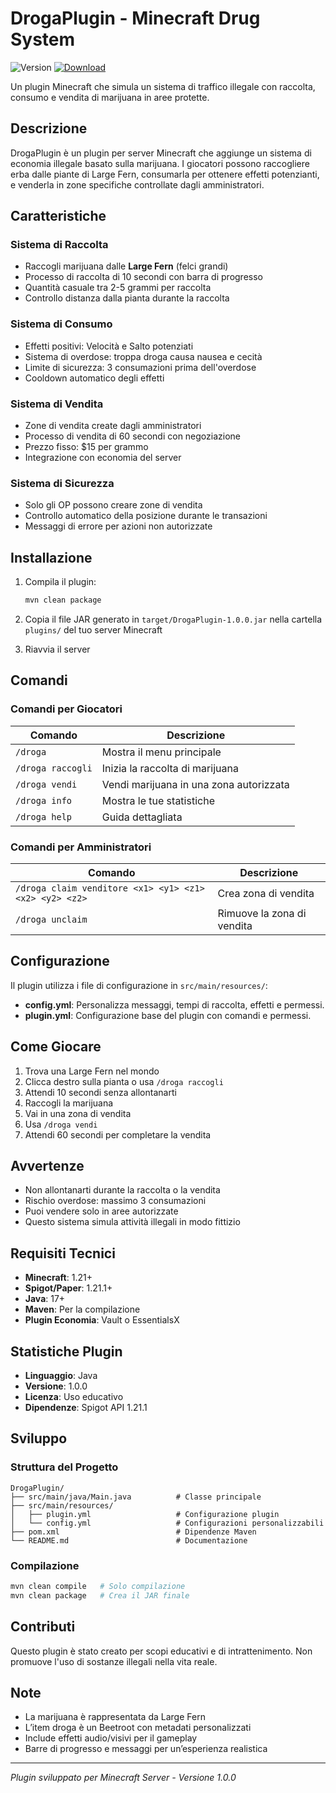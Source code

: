 # DrogaPlugin - Minecraft Drug System

![Version](https://img.shields.io/badge/version-1.0.0-blue)
[![Download](https://img.shields.io/badge/Download-JAR-blue)](https://github.com/youness998/Droga-systems/releases/latest)

Un plugin Minecraft che simula un sistema di traffico illegale con raccolta, consumo e vendita di marijuana in aree protette.

## Descrizione

DrogaPlugin è un plugin per server Minecraft che aggiunge un sistema di economia illegale basato sulla marijuana. I giocatori possono raccogliere erba dalle piante di Large Fern, consumarla per ottenere effetti potenzianti, e venderla in zone specifiche controllate dagli amministratori.

## Caratteristiche

### Sistema di Raccolta
- Raccogli marijuana dalle **Large Fern** (felci grandi)
- Processo di raccolta di 10 secondi con barra di progresso
- Quantità casuale tra 2-5 grammi per raccolta
- Controllo distanza dalla pianta durante la raccolta

### Sistema di Consumo
- Effetti positivi: Velocità e Salto potenziati
- Sistema di overdose: troppa droga causa nausea e cecità
- Limite di sicurezza: 3 consumazioni prima dell'overdose
- Cooldown automatico degli effetti

### Sistema di Vendita
- Zone di vendita create dagli amministratori
- Processo di vendita di 60 secondi con negoziazione
- Prezzo fisso: $15 per grammo
- Integrazione con economia del server

### Sistema di Sicurezza
- Solo gli OP possono creare zone di vendita
- Controllo automatico della posizione durante le transazioni
- Messaggi di errore per azioni non autorizzate

## Installazione

1. Compila il plugin:
   ```bash
   mvn clean package
   ```

2. Copia il file JAR generato in `target/DrogaPlugin-1.0.0.jar` nella cartella `plugins/` del tuo server Minecraft

3. Riavvia il server

## Comandi

### Comandi per Giocatori

| Comando | Descrizione |
|---------|-------------|
| `/droga` | Mostra il menu principale |
| `/droga raccogli` | Inizia la raccolta di marijuana |
| `/droga vendi` | Vendi marijuana in una zona autorizzata |
| `/droga info` | Mostra le tue statistiche |
| `/droga help` | Guida dettagliata |

### Comandi per Amministratori

| Comando | Descrizione |
|---------|-------------|
| `/droga claim venditore <x1> <y1> <z1> <x2> <y2> <z2>` | Crea zona di vendita |
| `/droga unclaim` | Rimuove la zona di vendita |

## Configurazione

Il plugin utilizza i file di configurazione in `src/main/resources/`:

- **config.yml**: Personalizza messaggi, tempi di raccolta, effetti e permessi.
- **plugin.yml**: Configurazione base del plugin con comandi e permessi.

## Come Giocare

1. Trova una Large Fern nel mondo
2. Clicca destro sulla pianta o usa `/droga raccogli`
3. Attendi 10 secondi senza allontanarti
4. Raccogli la marijuana
5. Vai in una zona di vendita
6. Usa `/droga vendi`
7. Attendi 60 secondi per completare la vendita

## Avvertenze

- Non allontanarti durante la raccolta o la vendita
- Rischio overdose: massimo 3 consumazioni
- Puoi vendere solo in aree autorizzate
- Questo sistema simula attività illegali in modo fittizio

## Requisiti Tecnici

- **Minecraft**: 1.21+
- **Spigot/Paper**: 1.21.1+
- **Java**: 17+
- **Maven**: Per la compilazione
- **Plugin Economia**: Vault o EssentialsX

## Statistiche Plugin

- **Linguaggio**: Java
- **Versione**: 1.0.0
- **Licenza**: Uso educativo
- **Dipendenze**: Spigot API 1.21.1

## Sviluppo

### Struttura del Progetto

```
DrogaPlugin/
├── src/main/java/Main.java          # Classe principale
├── src/main/resources/
│   ├── plugin.yml                   # Configurazione plugin
│   └── config.yml                   # Configurazioni personalizzabili
├── pom.xml                          # Dipendenze Maven
└── README.md                        # Documentazione
```

### Compilazione

```bash
mvn clean compile   # Solo compilazione
mvn clean package   # Crea il JAR finale
```

## Contributi

Questo plugin è stato creato per scopi educativi e di intrattenimento. Non promuove l'uso di sostanze illegali nella vita reale.

## Note

- La marijuana è rappresentata da Large Fern
- L’item droga è un Beetroot con metadati personalizzati
- Include effetti audio/visivi per il gameplay
- Barre di progresso e messaggi per un’esperienza realistica

---

*Plugin sviluppato per Minecraft Server - Versione 1.0.0*
